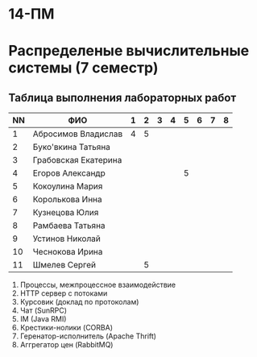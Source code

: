 # 14-ПМ
# Распределеные вычислительные системы (7 семестр)
## Таблица выполнения лабораторных работ

| NN  | ФИО                  | 1   | 2   | 3   | 4   | 5   | 6   | 7   | 8   |
| --- | -------------------- | --- | --- | --- | --- | --- | --- | --- | --- |
| 1   | Абросимов Владислав  | 4   | 5   |     |     |     |     |     |     |
| 2   | Буко'вкина Татьяна   |     |     |     |     |     |     |     |     |
| 3   | Грабовская Екатерина |     |     |     |     |     |     |     |     |
| 4   | Егоров Александр     |     |     |     |     | 5   |     |     |     |
| 5   | Кокоулина Мария      |     |     |     |     |     |     |     |     |
| 6   | Королькова Инна      |     |     |     |     |     |     |     |     |
| 7   | Кузнецова Юлия       |     |     |     |     |     |     |     |     |
| 8   | Рамбаева Татьяна     |     |     |     |     |     |     |     |     |
| 9   | Устинов Николай      |     |     |     |     |     |     |     |     |
| 10  | Чеснокова Ирина      |     |     |     |     |     |     |     |     |
| 11  | Шмелев Сергей        |     | 5   |     |     |     |     |     |     |

1) Процессы, межпроцессное взаимодействие
2) HTTP сервер с потоками
3) Курсовик (доклад по протоколам)
4) Чат (SunRPC)
5) IM (Java RMI)
6) Крестики-нолики (CORBA)
7) Геренатор-исполнитель (Apache Thrift)
8) Аггрегатор цен (RabbitMQ)
